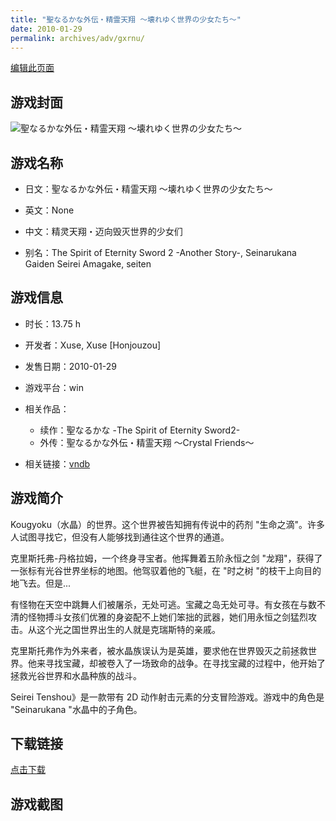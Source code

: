 ```yaml
---
title: "聖なるかな外伝・精霊天翔 ～壊れゆく世界の少女たち～"
date: 2010-01-29
permalink: archives/adv/gxrnu/
---
```

[编辑此页面](https://github.com/ACG-3/ADV3-source/blob/main/source/_posts/%E8%81%96%E3%81%AA%E3%82%8B%E3%81%8B%E3%81%AA%E5%A4%96%E4%BC%9D%E3%83%BB%E7%B2%BE%E9%9C%8A%E5%A4%A9%E7%BF%94%20%EF%BD%9E%E5%A3%8A%E3%82%8C%E3%82%86%E3%81%8F%E4%B8%96%E7%95%8C%E3%81%AE%E5%B0%91%E5%A5%B3%E3%81%9F%E3%81%A1%EF%BD%9E.md)

## 游戏封面

![聖なるかな外伝・精霊天翔 ～壊れゆく世界の少女たち～](https://pan.timero.xyz/d/onedrive/img_lib_001/%E8%81%96%E3%81%AA%E3%82%8B%E3%81%8B%E3%81%AA%E5%A4%96%E4%BC%9D%E3%83%BB%E7%B2%BE%E9%9C%8A%E5%A4%A9%E7%BF%94%20%EF%BD%9E%E5%A3%8A%E3%82%8C%E3%82%86%E3%81%8F%E4%B8%96%E7%95%8C%E3%81%AE%E5%B0%91%E5%A5%B3%E3%81%9F%E3%81%A1%EF%BD%9E_cover.avif)


## 游戏名称

- 日文：聖なるかな外伝・精霊天翔 ～壊れゆく世界の少女たち～
- 英文：None
- 中文：精灵天翔・迈向毁灭世界的少女们

- 别名：The Spirit of Eternity Sword 2 -Another Story-, Seinarukana Gaiden Seirei Amagake, seiten


## 游戏信息

- 时长：13.75 h
- 开发者：Xuse, Xuse [Honjouzou]
- 发售日期：2010-01-29
- 游戏平台：win
- 相关作品：
   - 续作：聖なるかな -The Spirit of Eternity Sword2-
   - 外传：聖なるかな外伝・精霊天翔 ～Crystal Friends～

- 相关链接：[vndb](https://vndb.org/v2353)


## 游戏简介

Kougyoku（水晶）的世界。这个世界被告知拥有传说中的药剂 "生命之滴"。许多人试图寻找它，但没有人能够找到通往这个世界的通道。

克里斯托弗-丹格拉姆，一个终身寻宝者。他挥舞着五阶永恒之剑 "龙翔"，获得了一张标有光谷世界坐标的地图。他驾驭着他的飞艇，在 "时之树 "的枝干上向目的地飞去。但是...

有怪物在天空中跳舞人们被屠杀，无处可逃。宝藏之岛无处可寻。有女孩在与数不清的怪物搏斗女孩们优雅的身姿配不上她们笨拙的武器，她们用永恒之剑猛烈攻击。从这个光之国世界出生的人就是克瑞斯特的亲戚。

克里斯托弗作为外来者，被水晶族误认为是英雄，要求他在世界毁灭之前拯救世界。他来寻找宝藏，却被卷入了一场致命的战争。在寻找宝藏的过程中，他开始了拯救光谷世界和水晶种族的战斗。



Seirei Tenshou》是一款带有 2D 动作射击元素的分支冒险游戏。游戏中的角色是 "Seinarukana "水晶中的子角色。


## 下载链接

[点击下载](https://pan.timero.xyz/onedrive/adv_lib_001/%E8%81%96%E3%81%AA%E3%82%8B%E3%81%8B%E3%81%AA%E5%A4%96%E4%BC%9D%E3%83%BB%E7%B2%BE%E9%9C%8A%E5%A4%A9%E7%BF%94%20%EF%BD%9E%E5%A3%8A%E3%82%8C%E3%82%86%E3%81%8F%E4%B8%96%E7%95%8C%E3%81%AE%E5%B0%91%E5%A5%B3%E3%81%9F%E3%81%A1%EF%BD%9E)


## 游戏截图



